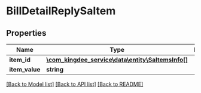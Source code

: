# BillDetailReplySaItem

## Properties
Name | Type | Description | Notes
------------ | ------------- | ------------- | -------------
**item_id** | [**\com_kingdee_service\data\entity\SaItemsInfo[]**](SaItemsInfo.md) |  | [optional] 
**item_value** | **string** |  | [optional] 

[[Back to Model list]](../README.md#documentation-for-models) [[Back to API list]](../README.md#documentation-for-api-endpoints) [[Back to README]](../README.md)


